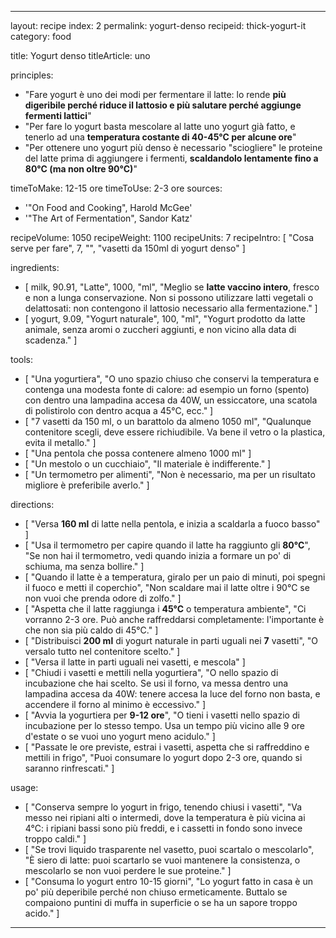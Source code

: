 ---

layout: recipe
index: 2
permalink: yogurt-denso
recipeid: thick-yogurt-it
category: food

title: Yogurt denso
titleArticle: uno

principles:
  - "Fare yogurt è uno dei modi per fermentare il latte: lo rende <strong>più digeribile perché riduce il lattosio e più salutare perché aggiunge fermenti lattici</strong>"
  - "Per fare lo yogurt basta mescolare al latte uno yogurt già fatto, e tenerlo ad una <strong>temperatura costante di 40-45°C per alcune ore</strong>"
  - "Per ottenere uno yogurt più denso è necessario \"sciogliere\" le proteine del latte prima di aggiungere i fermenti, <strong>scaldandolo lentamente fino a 80°C (ma non oltre 90°C)</strong>"

timeToMake: 12-15 ore
timeToUse: 2-3 ore
sources:
  - '"On Food and Cooking", Harold McGee'
  - '"The Art of Fermentation", Sandor Katz'

recipeVolume: 1050
recipeWeight: 1100
recipeUnits: 7
recipeIntro: [ "Cosa serve per fare", 7, "", "vasetti da 150ml di yogurt denso" ]

ingredients:
  - [ milk, 90.91, "Latte", 1000, "ml", "Meglio se <strong>latte vaccino intero</strong>, fresco e non a lunga conservazione. Non si possono utilizzare latti vegetali o delattosati: non contengono il lattosio necessario alla fermentazione." ]
  - [ yogurt, 9.09, "Yogurt naturale", 100, "ml", "Yogurt prodotto da latte animale, senza aromi o zuccheri aggiunti, e non vicino alla data di scadenza." ]

tools:
  - [ "Una yogurtiera", "O uno spazio chiuso che conservi la temperatura e contenga una modesta fonte di calore: ad esempio un forno (spento) con dentro una lampadina accesa da 40W, un essiccatore, una scatola di polistirolo con dentro acqua a 45°C, ecc." ]
  - [ "<span data-qty='units'>7</span> vasetti da 150 ml, o un barattolo da almeno <span data-qty='volume'>1050</span> ml", "Qualunque contenitore scegli, deve essere richiudibile. Va bene il vetro o la plastica, evita il metallo." ]
  - [ "Una pentola che possa contenere almeno <span data-qty='milk'>1000</span> ml" ]
  - [ "Un mestolo o un cucchiaio", "Il materiale è indifferente." ]
  - [ "Un termometro per alimenti", "Non è necessario, ma per un risultato migliore è preferibile averlo." ]

directions:
  - [ "Versa <strong><span data-qty='milk'>160</span> ml</strong> di latte nella pentola, e inizia a scaldarla a fuoco basso" ]
  - [ "Usa il termometro per capire quando il latte ha raggiunto gli <strong>80°C</strong>", "Se non hai il termometro, vedi quando inizia a formare un po' di schiuma, ma senza bollire." ]
  - [ "Quando il latte è a temperatura, giralo per un paio di minuti, poi spegni il fuoco e metti il coperchio", "Non scaldare mai il latte oltre i 90°C se non vuoi che prenda odore di zolfo." ]
  - [ "Aspetta che il latte raggiunga i <strong>45°C</strong> o temperatura ambiente", "Ci vorranno 2-3 ore. Può anche raffreddarsi completamente: l'importante è che non sia più caldo di 45°C." ]
  - [ "Distribuisci <strong><span data-qty='yogurt'>200</span> ml</strong> di yogurt naturale in parti uguali nei <strong><span data-qty='units'>7</span></strong> vasetti", "O versalo tutto nel contenitore scelto." ]
  - [ "Versa il latte in parti uguali nei vasetti, e mescola" ]
  - [ "Chiudi i vasetti e mettili nella yogurtiera", "O nello spazio di incubazione che hai scelto. Se usi il forno, va messa dentro una lampadina accesa da 40W: tenere accesa la luce del forno non basta, e accendere il forno al minimo è eccessivo." ]
  - [ "Avvia la yogurtiera per <strong>9-12 ore</strong>", "O tieni i vasetti nello spazio di incubazione per lo stesso tempo. Usa un tempo più vicino alle 9 ore d'estate o se vuoi uno yogurt meno acidulo." ]
  - [ "Passate le ore previste, estrai i vasetti, aspetta che si raffreddino e mettili in frigo", "Puoi consumare lo yogurt dopo 2-3 ore, quando si saranno rinfrescati." ]

usage:
  - [ "Conserva sempre lo yogurt in frigo, tenendo chiusi i vasetti", "Va messo nei ripiani alti o intermedi, dove la temperatura è più vicina ai 4°C: i ripiani bassi sono più freddi, e i cassetti in fondo sono invece troppo caldi." ]
  - [ "Se trovi liquido trasparente nel vasetto, puoi scartalo o mescolarlo", "È siero di latte: puoi scartarlo se vuoi mantenere la consistenza, o mescolarlo se non vuoi perdere le sue proteine." ]
  - [ "Consuma lo yogurt entro 10-15 giorni", "Lo yogurt fatto in casa è un po' più deperibile perché non chiuso ermeticamente. Buttalo se compaiono puntini di muffa in superficie o se ha un sapore troppo acido." ]

---